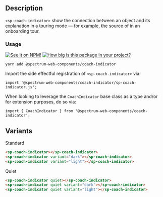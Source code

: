 ## Description

`<sp-coach-indicator>` show the connection between an object and its explanation in a touring mode — for example, the source of <sp-coachmark> in an onboarding tour.

### Usage

[![See it on NPM!](https://img.shields.io/npm/v/@spectrum-web-components/coach-indicator?style=for-the-badge)](https://www.npmjs.com/package/@spectrum-web-components/coach-indicator)
[![How big is this package in your project?](https://img.shields.io/bundlephobia/minzip/@spectrum-web-components/coach-indicator?style=for-the-badge)](https://bundlephobia.com/result?p=@spectrum-web-components/coach-indicator)

```
yarn add @spectrum-web-components/coach-indicator
```

Import the side effectful registration of `<sp-coach-indicator>` via:

```
import '@spectrum-web-components/coach-indicator/sp-coach-indicator.js';
```

When looking to leverage the `CoachIndicator` base class as a type and/or for extension purposes, do so via:

```
import { CoachIndicator } from '@spectrum-web-components/coach-indicator';
```

## Variants

<sp-tabs selected="standard" auto label="Variant Options">
<sp-tab value="standard">Standard</sp-tab>
<sp-tab-panel value="standard">

```html
<sp-coach-indicator></sp-coach-indicator>
<sp-coach-indicator variant="dark"></sp-coach-indicator>
<sp-coach-indicator variant="light"></sp-coach-indicator>
```

</sp-tab-panel>
<sp-tab value="quiet">Quiet</sp-tab>
<sp-tab-panel value="quiet">

```html
<sp-coach-indicator quiet></sp-coach-indicator>
<sp-coach-indicator quiet variant="dark"></sp-coach-indicator>
<sp-coach-indicator quiet variant="light"></sp-coach-indicator>
```

</sp-tab-panel>
</sp-tabs>
